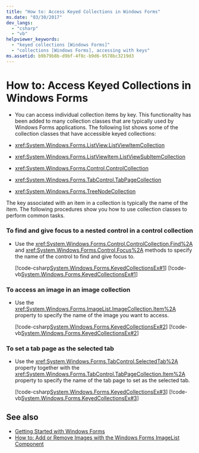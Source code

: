 ```yaml
---
title: "How to: Access Keyed Collections in Windows Forms"
ms.date: "03/30/2017"
dev_langs: 
  - "csharp"
  - "vb"
helpviewer_keywords: 
  - "keyed collections [Windows Forms]"
  - "collections [Windows Forms], accessing with keys"
ms.assetid: b9b79b8b-d9bf-4f8c-b9d6-9578bc3219d3
---
```

# How to: Access Keyed Collections in Windows Forms
- You can access individual collection items by key. This functionality has been added to many collection classes that are typically used by Windows Forms applications. The following list shows some of the collection classes that have accessible keyed collections:  
  
- <xref:System.Windows.Forms.ListView.ListViewItemCollection>  
  
- <xref:System.Windows.Forms.ListViewItem.ListViewSubItemCollection>  
  
- <xref:System.Windows.Forms.Control.ControlCollection>  
  
- <xref:System.Windows.Forms.TabControl.TabPageCollection>  
  
- <xref:System.Windows.Forms.TreeNodeCollection>  
  
 The key associated with an item in a collection is typically the name of the item. The following procedures show you how to use collection classes to perform common tasks.  
  
### To find and give focus to a nested control in a control collection  
  
- Use the <xref:System.Windows.Forms.Control.ControlCollection.Find%2A> and <xref:System.Windows.Forms.Control.Focus%2A> methods to specify the name of the control to find and give focus to.  
  
     [!code-csharp[System.Windows.Forms.KeyedCollectionsEx#1](~/samples/snippets/csharp/VS_Snippets_Winforms/System.Windows.Forms.KeyedCollectionsEx/CS/Form1.cs#1)]
     [!code-vb[System.Windows.Forms.KeyedCollectionsEx#1](~/samples/snippets/visualbasic/VS_Snippets_Winforms/System.Windows.Forms.KeyedCollectionsEx/VB/Form1.vb#1)]  
  
### To access an image in an image collection  
  
- Use the <xref:System.Windows.Forms.ImageList.ImageCollection.Item%2A> property to specify the name of the image you want to access.  
  
     [!code-csharp[System.Windows.Forms.KeyedCollectionsEx#2](~/samples/snippets/csharp/VS_Snippets_Winforms/System.Windows.Forms.KeyedCollectionsEx/CS/Form1.cs#2)]
     [!code-vb[System.Windows.Forms.KeyedCollectionsEx#2](~/samples/snippets/visualbasic/VS_Snippets_Winforms/System.Windows.Forms.KeyedCollectionsEx/VB/Form1.vb#2)]  
  
### To set a tab page as the selected tab  
  
- Use the <xref:System.Windows.Forms.TabControl.SelectedTab%2A> property together with the <xref:System.Windows.Forms.TabControl.TabPageCollection.Item%2A> property to specify the name of the tab page to set as the selected tab.  
  
     [!code-csharp[System.Windows.Forms.KeyedCollectionsEx#3](~/samples/snippets/csharp/VS_Snippets_Winforms/System.Windows.Forms.KeyedCollectionsEx/CS/Form1.cs#3)]
     [!code-vb[System.Windows.Forms.KeyedCollectionsEx#3](~/samples/snippets/visualbasic/VS_Snippets_Winforms/System.Windows.Forms.KeyedCollectionsEx/VB/Form1.vb#3)]  
  
## See also

- [Getting Started with Windows Forms](getting-started-with-windows-forms.md)
- [How to: Add or Remove Images with the Windows Forms ImageList Component](./controls/how-to-add-or-remove-images-with-the-windows-forms-imagelist-component.md)
